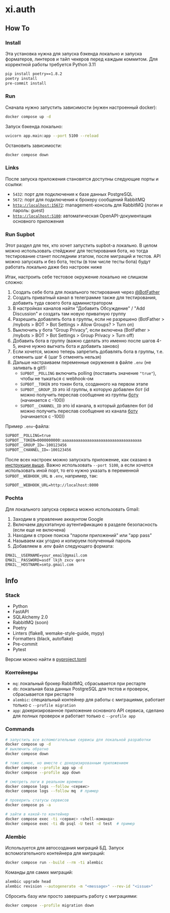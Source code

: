 # xi.auth
## How To
### Install
Эта установка нужна для запуска бэкенда локально и запуска форматеров, линтеров и тайп чекеров перед каждым коммитом. Для корректной работы требуется Python 3.11

```sh
pip install poetry==1.8.2
poetry install
pre-commit install
```

### Run
Сначала нужно запустить зависимости (нужен настроенный docker):
```sh
docker compose up -d
```

Запуск бэкенда локально:
```sh
uvicorn app.main:app --port 5100 --reload
```

Остановить зависимости:
```sh
docker compose down
```

### Links
После запуска приложения становятся доступны следующие порты и ссылки:
- `5432`: порт для подключения к базе данных PostgreSQL
- `5672`: порт для подключения к брокеру сообщений RabbitMQ
- [`http://localhost:15672`](http://localhost:15672): management-консоль для RabbitMQ (логин и пароль: guest)
- [`http://localhost:5100`](http://localhost:5100/docs): автоматическая OpenAPI-документация основного приложения

### Run Supbot
Этот раздел для тех, кто хочет запустить supbot-а локально. В целом можно использовать стейджинг для тестирования бота, но тогда тестирование станет последним этапом, после миграций и тестов. API можно запускать и без бота, тесты (в том числе тесты бота) будут работать локально даже без настроек ниже

Итак, настроить себе тестовое окружение локально не слишком сложно:
1. Создать себе бота для локального тестирования через [@BotFather](https://t.me/BotFather)
2. Создать приватный канал в телеграмме также для тестирования, добавить туда своего бота администратором
3. В настройках каналов найти "Добавить Обсуждение" / "Add Discussion" и создать там новую приватную группу
4. Разрешить добавлять бота в группы, если не разрешено (BotFather > /mybots > BOT > Bot Settings > Allow Groups? > Turn on)
5. Выключить у бота "Group Privacy", если включена (BotFather > /mybots > BOT > Bot Settings > Group Privacy > Turn off)
6. Добавить бота в группу (важно сделать это именно после шагов 4-5, иначе нужно выгнать бота и добавить заново)
7. Если хочется, можно теперь запретить добавлять бота в группы, т.е. отменить шаг 4 (шаг 5 отменять нельзя)
8. Дальше настраиваем переменные окружения в файле `.env` (не заливать в git!):
   - `SUPBOT__POLLING` включить polling (поставить значение `"true"`), чтобы не тыкаться с webhook-ом
   - `SUPBOT__TOKEN` это токен бота, созданного на первом этапе
   - `SUPBOT__GROUP_ID` это id группы, в которую добавлен бот (id можно получить переслав сообщение из группы [боту](https://t.me/get_id_channel_bot) (начинается с -100))
   - `SUPBOT__CHANNEL_ID` это id канала, в который добавлен бот (id можно получить переслав сообщение из канала [боту](https://t.me/get_id_channel_bot) (начинается с -100))

Пример `.env`-файла:
```txt
SUPBOT__POLLING=true
SUPBOT__TOKEN=0000000000:aaaaaaaaaaaaaaaaaaaaaaaaaaaaaaaaaaa
SUPBOT__GROUP_ID=-100123456
SUPBOT__CHANNEL_ID=-100123456
```

После всех настроек можно запускать приложение, как сказано в [инструкции выше](#run). Важно использовать `--port 5100`, а если хочется использовать иной порт, то его нужно указать в переменной `SUPBOT__WEBHOOK_URL` в `.env`, например, так:
```txt
SUPBOT__WEBHOOK_URL=http://localhost:8000
```

### Pochta
Для локального запуска сервиса можно использовать Gmail:
1. Заходим в управление аккаунтом Google
2. Включаем двухэтапную аутентификацию в разделе безопасность (если еще не включена)
3. Находим в строке поиска "пароли приложений" или "app pass"
4. Называем как угодно и копируем полученный пароль
5. Добавляем в .env файл следующего формата:

```txt
EMAIL__USERNAME=your_email@gmail.com
EMAIL__PASSWORD=asdf lkjh zxcv qere
EMAIL__HOSTNAME=smtp.gmail.com
```

## Info
### Stack
- Python
- FastAPI
- SQLAlchemy 2.0
- RabbitMQ (soon)
- Poetry
- Linters (flake8, wemake-style-guide, mypy)
- Formatters (black, autoflake)
- Pre-commit
- Pytest

Версии можно найти в [pyproject.toml](./pyproject.toml)

### Контейнеры
- `mq`: локальный брокер RabbitMQ, сбрасывается при рестарте
- `db`: локальная база данных PostgreSQL для тестов и проверок, сбрасывается при рестарте
- `alembic`: специальный контейнер для работы с миграциями, работает только с `--profile migration`
- `app`: докеризированное приложение основного API сервиса, сделано для полных проверок и работает только с `--profile app`

### Commands
```sh
# запустить все вспомогательные сервисы для локальной разработки
docker compose up -d
# выключить обратно
docker compose down

# тоже самое, но вместе с докеризированным приложением
docker compose --profile app up -d
docker compose --profile app down

# смотреть логи в реальном времени
docker compose logs --follow <сервис>
docker compose logs --follow mq  # пример

# проверить статусы сервисов
docker compose ps -a

# зайти в какой-то контейнер
docker compose exec -ti <сервис> <shell-команда>
docker compose exec -ti db psql -U test -d test  # пример
```

### Alembic
Используется для автосоздания миграций БД. Запуск вспомогательного контейнера для миграций:
```sh
docker compose run --build --rm -ti alembic
```
Команды для самих миграций:
```sh
alembic upgrade head
alembic revision --autogenerate -m "<message>" --rev-id "<issue>"
```
Сбросить базу или просто завершить работу с миграциями:
```sh
docker compose --profile migration down
```
